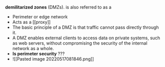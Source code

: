 **demilitarized zones** (DMZs).  is also referred to as a 
 - Perimeter or edge network
 - Acts as a [[proxy]]
 - The basic principle of a DMZ is that traffic cannot pass directly through it. 
 - A DMZ enables external clients to access data on private systems, such as web servers, without compromising the security of the internal network as a whole. 
 - **Is perimeter security** ???
- ![[Pasted image 20220517081846.png]]